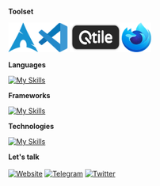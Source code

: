 **Toolset**

<img src="./arch.svg" height="60" width="60"><img src="./code.svg" height="60" width="60"> <img src="./qtile.png" height="60" width="105"><img src="./firefox.svg" height="60" width="60">

**Languages**

[![My Skills](https://skillicons.dev/icons?i=ts,js,mysql,mongodb)](https://skillicons.dev)
<br />

**Frameworks**

[![My Skills](https://skillicons.dev/icons?i=react,nextjs,express,nodejs,sass,tailwind,bootstrap)](https://skillicons.dev)
<br />

**Technologies**

[![My Skills](https://skillicons.dev/icons?i=firebase,vite,figma,redux,git)](https://skillicons.dev)
<br />

**Let's talk**
<br /> <br />
[![Website](https://img.shields.io/badge/-Mohammedd.com-gray?logo=about.me&style=for-the-badge&logoColor=white)](https://mohammedd.com)
[![Telegram](https://img.shields.io/badge/-Telegram-gray?logo=Telegram&style=for-the-badge&logoColor=white)](https://t.me/mohammed_jabbar_019)
[![Twitter](https://img.shields.io/badge/-Twitter-gray?logo=twitter&style=for-the-badge&logoColor=white)](https://twitter.com/Mohammedjabbar0)
